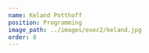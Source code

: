 ```yaml
---
name: Keland Potthoff
position: Programming
image_path: ../images/exec2/keland.jpg
order: 8
---
```

